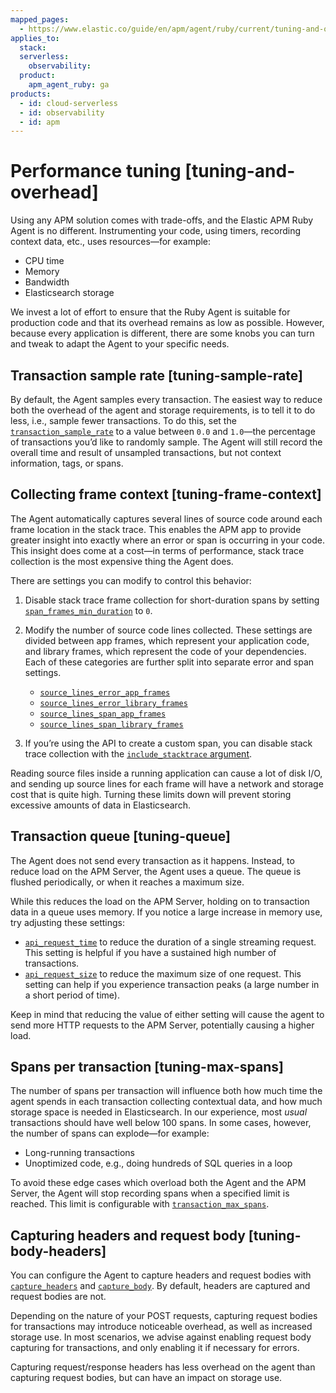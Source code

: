 ```yaml
---
mapped_pages:
  - https://www.elastic.co/guide/en/apm/agent/ruby/current/tuning-and-overhead.html
applies_to:
  stack:
  serverless:
    observability:
  product:
    apm_agent_ruby: ga
products:
  - id: cloud-serverless
  - id: observability
  - id: apm
---
```


# Performance tuning [tuning-and-overhead]

Using any APM solution comes with trade-offs, and the Elastic APM Ruby Agent is no different. Instrumenting your code, using timers, recording context data, etc., uses resources—for example:

* CPU time
* Memory
* Bandwidth
* Elasticsearch storage

We invest a lot of effort to ensure that the Ruby Agent is suitable for production code and that its overhead remains as low as possible. However, because every application is different, there are some knobs you can turn and tweak to adapt the Agent to your specific needs.


## Transaction sample rate [tuning-sample-rate]

By default, the Agent samples every transaction. The easiest way to reduce both the overhead of the agent and storage requirements, is to tell it to do less, i.e., sample fewer transactions. To do this, set the [`transaction_sample_rate`](/reference/configuration.md#config-transaction-sample-rate) to a value between `0.0` and `1.0`—the percentage of transactions you’d like to randomly sample. The Agent will still record the overall time and result of unsampled transactions, but not context information, tags, or spans.


## Collecting frame context [tuning-frame-context]

The Agent automatically captures several lines of source code around each frame location in the stack trace. This enables the APM app to provide greater insight into exactly where an error or span is occurring in your code. This insight does come at a cost—in terms of performance, stack trace collection is the most expensive thing the Agent does.

There are settings you can modify to control this behavior:

1. Disable stack trace frame collection for short-duration spans by setting [`span_frames_min_duration`](/reference/configuration.md#config-span-frames-min-duration-ms) to `0`.
2. Modify the number of source code lines collected. These settings are divided between app frames, which represent your application code, and library frames, which represent the code of your dependencies. Each of these categories are further split into separate error and span settings.

    * [`source_lines_error_app_frames`](/reference/configuration.md#config-source-lines-error-app-frames)
    * [`source_lines_error_library_frames`](/reference/configuration.md#config-source-lines-error-library-frames)
    * [`source_lines_span_app_frames`](/reference/configuration.md#config-source-lines-span-app-frames)
    * [`source_lines_span_library_frames`](/reference/configuration.md#config-source-lines-span-library-frames)

3. If you’re using the API to create a custom span, you can disable stack trace collection with the [`include_stacktrace` argument](/reference/api-reference.md#api-agent-start_span).

Reading source files inside a running application can cause a lot of disk I/O, and sending up source lines for each frame will have a network and storage cost that is quite high. Turning these limits down will prevent storing excessive amounts of data in Elasticsearch.


## Transaction queue [tuning-queue]

The Agent does not send every transaction as it happens. Instead, to reduce load on the APM Server, the Agent uses a queue. The queue is flushed periodically, or when it reaches a maximum size.

While this reduces the load on the APM Server, holding on to transaction data in a queue uses memory. If you notice a large increase in memory use, try adjusting these settings:

* [`api_request_time`](/reference/configuration.md#config-api-request-time) to reduce the duration of a single streaming request. This setting is helpful if you have a sustained high number of transactions.
* [`api_request_size`](/reference/configuration.md#config-api-request-size) to reduce the maximum size of one request. This setting can help if you experience transaction peaks (a large number in a short period of time).

Keep in mind that reducing the value of either setting will cause the agent to send more HTTP requests to the APM Server, potentially causing a higher load.


## Spans per transaction [tuning-max-spans]

The number of spans per transaction will influence both how much time the agent spends in each transaction collecting contextual data, and how much storage space is needed in Elasticsearch. In our experience, most *usual* transactions should have well below 100 spans. In some cases, however, the number of spans can explode—for example:

* Long-running transactions
* Unoptimized code, e.g., doing hundreds of SQL queries in a loop

To avoid these edge cases which overload both the Agent and the APM Server, the Agent will stop recording spans when a specified limit is reached. This limit is configurable with [`transaction_max_spans`](/reference/configuration.md#config-transaction-max-spans).


## Capturing headers and request body [tuning-body-headers]

You can configure the Agent to capture headers and request bodies with [`capture_headers`](/reference/configuration.md#config-capture-headers) and [`capture_body`](/reference/configuration.md#config-capture-body). By default, headers are captured and request bodies are not.

Depending on the nature of your POST requests, capturing request bodies for transactions may introduce noticeable overhead, as well as increased storage use. In most scenarios, we advise against enabling request body capturing for transactions, and only enabling it if necessary for errors.

Capturing request/response headers has less overhead on the agent than capturing request bodies, but can have an impact on storage use.

